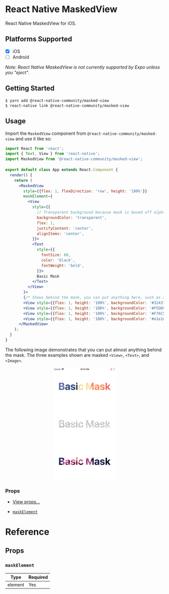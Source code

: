 # React Native MaskedView
React Native MaskedView for iOS.

## Platforms Supported

- [x] iOS
- [ ] Android

_Note: React Native MaskedView is not currently supported by Expo unless you "eject"._

## Getting Started

```
$ yarn add @react-native-community/masked-view
$ react-native link @react-native-community/masked-view
```

## Usage

Import the `MaskedView` component from `@react-native-community/masked-view` and use it like so:

```jsx
import React from 'react';
import { Text, View } from 'react-native';
import MaskedView from '@react-native-community/masked-view';

export default class App extends React.Component {
  render() {
    return (
      <MaskedView
        style={{flex: 1, flexDirection: 'row', height: '100%'}}
        maskElement={
          <View
            style={{
              // Transparent background because mask is based off alpha channel.
              backgroundColor: 'transparent',
              flex: 1,
              justifyContent: 'center',
              alignItems: 'center',
            }}>
            <Text
              style={{
                fontSize: 60,
                color: 'black',
                fontWeight: 'bold',
              }}>
              Basic Mask
            </Text>
          </View>
        }>
        {/* Shows behind the mask, you can put anything here, such as an image */}
        <View style={{flex: 1, height: '100%', backgroundColor: '#324376'}} />
        <View style={{flex: 1, height: '100%', backgroundColor: '#F5DD90'}} />
        <View style={{flex: 1, height: '100%', backgroundColor: '#F76C5E'}} />
        <View style={{flex: 1, height: '100%', backgroundColor: '#e1e1e1'}} />
      </MaskedView>
    );
  }
}
```

The following image demonstrates that you can put almost anything behind the mask. The three examples shown are masked `<View>`, `<Text>`, and `<Image>`.

<center><img src="img/example.png" width="200"></img></center>

### Props

* [View props...](https://github.com/facebook/react-native-website/blob/master/docs/view.md#props)

- [`maskElement`](README.md#maskelement)

# Reference

## Props

### `maskElement`

| Type    | Required |
| ------- | -------- |
| element | Yes      |
